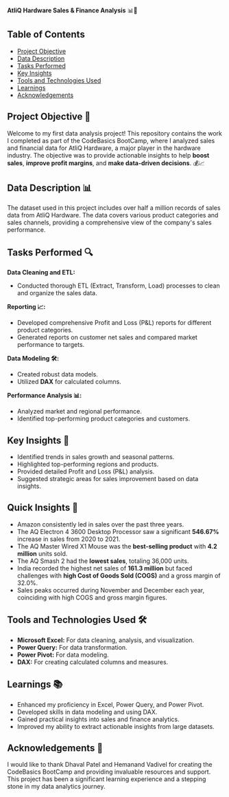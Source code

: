 **AtliQ Hardware Sales & Finance Analysis** 📊💼

## Table of Contents
- [Project Objective](#project-objective)
- [Data Description](#data-description)
- [Tasks Performed](#tasks-performed)
- [Key Insights](#key-insights)
- [Tools and Technologies Used](#tools-and-technologies-used)
- [Learnings](#learnings)
- [Acknowledgements](#acknowledgements)

## Project Objective 🚀
Welcome to my first data analysis project! This repository contains the work I completed as part of the CodeBasics BootCamp, where I analyzed sales and financial data for AtliQ Hardware, a major player in the hardware industry. The objective was to provide actionable insights to help **boost sales**, **improve profit margins**, and **make data-driven decisions**. 💰📈

## Data Description 📊
The dataset used in this project includes over half a million records of sales data from AtliQ Hardware. The data covers various product categories and sales channels, providing a comprehensive view of the company's sales performance.

## Tasks Performed 🔍
**Data Cleaning and ETL:**
- Conducted thorough ETL (Extract, Transform, Load) processes to clean and organize the sales data.

**Reporting 📈:**
- Developed comprehensive Profit and Loss (P&L) reports for different product categories.
- Generated reports on customer net sales and compared market performance to targets.

**Data Modeling 🛠️:**
- Created robust data models.
- Utilized **DAX** for calculated columns.

**Performance Analysis 📊:**
- Analyzed market and regional performance.
- Identified top-performing product categories and customers.

## Key Insights 🔑
- Identified trends in sales growth and seasonal patterns.
- Highlighted top-performing regions and products.
- Provided detailed Profit and Loss (P&L) analysis.
- Suggested strategic areas for sales improvement based on data insights.

## Quick Insights 🚀
- Amazon consistently led in sales over the past three years.
- The AQ Electron 4 3600 Desktop Processor saw a significant **546.67%** increase in sales from 2020 to 2021.
- The AQ Master Wired X1 Mouse was the **best-selling product** with **4.2 million** units sold.
- The AQ Smash 2 had the **lowest sales**, totaling 36,000 units.
- India recorded the highest net sales of **161.3 million** but faced challenges with **high Cost of Goods Sold (COGS)** and a gross margin of 32.0%.
- Sales peaks occurred during November and December each year, coinciding with high COGS and gross margin figures.

## Tools and Technologies Used 🛠️
- **Microsoft Excel:** For data cleaning, analysis, and visualization.
- **Power Query:** For data transformation.
- **Power Pivot:** For data modeling.
- **DAX:** For creating calculated columns and measures.

## Learnings 📚
- Enhanced my proficiency in Excel, Power Query, and Power Pivot.
- Developed skills in data modeling and using DAX.
- Gained practical insights into sales and finance analytics.
- Improved my ability to extract actionable insights from large datasets.


## Acknowledgements 🙏
I would like to thank Dhaval Patel and Hemanand Vadivel for creating the CodeBasics BootCamp and providing invaluable resources and support. This project has been a significant learning experience and a stepping stone in my data analytics journey.